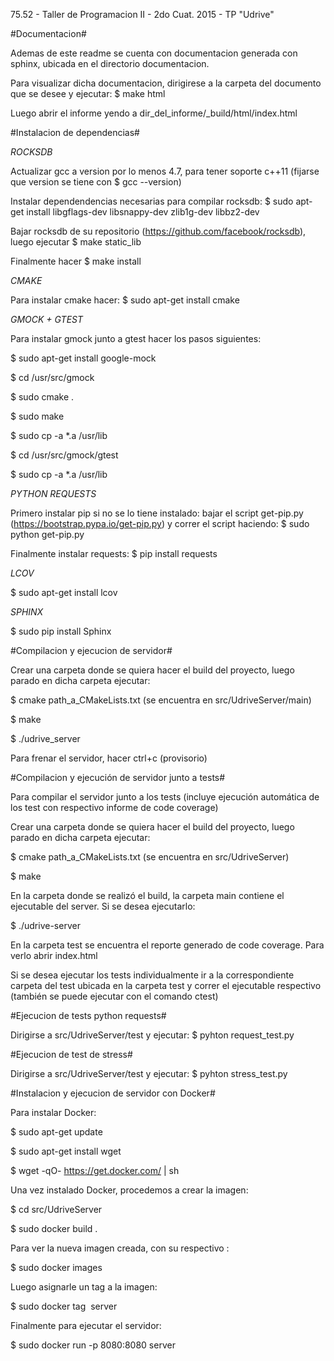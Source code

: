 75.52 - Taller de Programacion II - 2do Cuat. 2015 - TP "Udrive"


#Documentacion#

Ademas de este readme se cuenta con documentacion generada con sphinx, ubicada en el directorio documentacion.

Para visualizar dicha documentacion, dirigirese a la carpeta del documento que se desee y ejecutar: $ make html

Luego abrir el informe yendo a dir_del_informe/_build/html/index.html


#Instalacion de dependencias#

*ROCKSDB*

Actualizar gcc a version por lo menos 4.7, para tener soporte c++11 (fijarse que version se tiene con $ gcc --version)

Instalar dependendencias necesarias para compilar rocksdb: $ sudo apt-get install libgflags-dev libsnappy-dev zlib1g-dev libbz2-dev

Bajar rocksdb de su repositorio (https://github.com/facebook/rocksdb), luego ejecutar $ make static_lib

Finalmente hacer $ make install


*CMAKE*

Para instalar cmake hacer: $ sudo apt-get install cmake


*GMOCK + GTEST*

Para instalar gmock junto a gtest hacer los pasos siguientes: 

$ sudo apt-get install google-mock

$ cd /usr/src/gmock

$ sudo cmake .

$ sudo make

$ sudo cp -a *.a /usr/lib

$ cd /usr/src/gmock/gtest

$ sudo cp -a *.a /usr/lib


*PYTHON REQUESTS*

Primero instalar pip si no se lo tiene instalado: bajar el script get-pip.py (https://bootstrap.pypa.io/get-pip.py) y correr el script haciendo: $ sudo python get-pip.py

Finalmente instalar requests: $ pip install requests


*LCOV*

$ sudo apt-get install lcov 


*SPHINX*

$ sudo pip install Sphinx


#Compilacion y ejecucion de servidor#

Crear una carpeta donde se quiera hacer el build del proyecto, luego parado en dicha carpeta ejecutar:

$ cmake path_a_CMakeLists.txt (se encuentra en src/UdriveServer/main)

$ make

$ ./udrive_server

Para frenar el servidor, hacer ctrl+c (provisorio)


#Compilacion y ejecución de servidor junto a tests#

Para compilar el servidor junto a los tests (incluye ejecución automática de los test con respectivo informe de code coverage)

Crear una carpeta donde se quiera hacer el build del proyecto, luego parado en dicha carpeta ejecutar:

$ cmake path_a_CMakeLists.txt (se encuentra en src/UdriveServer)

$ make

En la carpeta donde se realizó el build, la carpeta main contiene el ejecutable del server. Si se desea ejecutarlo:

$ ./udrive-server

En la carpeta test se encuentra el reporte generado de code coverage. Para verlo abrir index.html

Si se desea ejecutar los tests individualmente ir a la correspondiente carpeta del test ubicada en la carpeta test y correr el ejecutable respectivo (también se puede ejecutar con el comando ctest)



#Ejecucion de tests python requests#

Dirigirse a src/UdriveServer/test y ejecutar: $ pyhton request_test.py


#Ejecucion de test de stress#

Dirigirse a src/UdriveServer/test y ejecutar: $ pyhton stress_test.py



#Instalacion y ejecucion de servidor con Docker#

Para instalar Docker:

$ sudo apt-get update

$ sudo apt-get install wget

$ wget -qO- https://get.docker.com/ | sh

Una vez instalado Docker, procedemos a crear la imagen:

$ cd src/UdriveServer

$ sudo docker build .

Para ver la nueva imagen creada, con su respectivo <IMAGE ID>:

$ sudo docker images

Luego asignarle un tag a la imagen:

$ sudo docker tag <IMAGE ID> server

Finalmente para ejecutar el servidor:

$ sudo docker run -p 8080:8080 server

